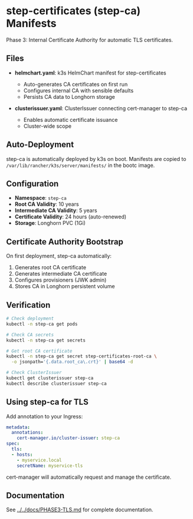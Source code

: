 # step-certificates (step-ca) Manifests

Phase 3: Internal Certificate Authority for automatic TLS certificates.

## Files

- **helmchart.yaml**: k3s HelmChart manifest for step-certificates
  - Auto-generates CA certificates on first run
  - Configures internal CA with sensible defaults
  - Persists CA data to Longhorn storage

- **clusterissuer.yaml**: ClusterIssuer connecting cert-manager to step-ca
  - Enables automatic certificate issuance
  - Cluster-wide scope

## Auto-Deployment

step-ca is automatically deployed by k3s on boot. Manifests are copied to `/var/lib/rancher/k3s/server/manifests/` in the bootc image.

## Configuration

- **Namespace**: `step-ca`
- **Root CA Validity**: 10 years
- **Intermediate CA Validity**: 5 years
- **Certificate Validity**: 24 hours (auto-renewed)
- **Storage**: Longhorn PVC (1Gi)

## Certificate Authority Bootstrap

On first deployment, step-ca automatically:
1. Generates root CA certificate
2. Generates intermediate CA certificate
3. Configures provisioners (JWK admin)
4. Stores CA in Longhorn persistent volume

## Verification

```bash
# Check deployment
kubectl -n step-ca get pods

# Check CA secrets
kubectl -n step-ca get secrets

# Get root CA certificate
kubectl -n step-ca get secret step-certificates-root-ca \
  -o jsonpath='{.data.root_ca\.crt}' | base64 -d

# Check ClusterIssuer
kubectl get clusterissuer step-ca
kubectl describe clusterissuer step-ca
```

## Using step-ca for TLS

Add annotation to your Ingress:

```yaml
metadata:
  annotations:
    cert-manager.io/cluster-issuer: step-ca
spec:
  tls:
  - hosts:
    - myservice.local
    secretName: myservice-tls
```

cert-manager will automatically request and manage the certificate.

## Documentation

See [../../docs/PHASE3-TLS.md](../../docs/PHASE3-TLS.md) for complete documentation.
